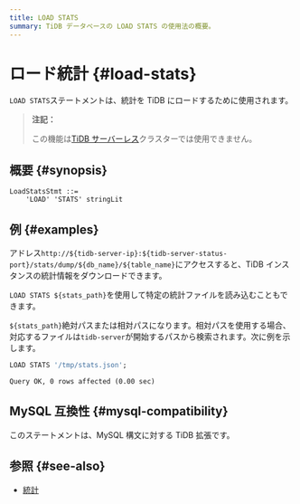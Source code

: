 ```yaml
---
title: LOAD STATS
summary: TiDB データベースの LOAD STATS の使用法の概要。
---
```


# ロード統計 {#load-stats}

`LOAD STATS`ステートメントは、統計を TiDB にロードするために使用されます。

> **注記：**
>
> この機能は[TiDB サーバーレス](https://docs.pingcap.com/tidbcloud/select-cluster-tier#tidb-serverless)クラスターでは使用できません。

## 概要 {#synopsis}

```ebnf+diagram
LoadStatsStmt ::=
    'LOAD' 'STATS' stringLit
```

## 例 {#examples}

アドレス`http://${tidb-server-ip}:${tidb-server-status-port}/stats/dump/${db_name}/${table_name}`にアクセスすると、TiDB インスタンスの統計情報をダウンロードできます。

`LOAD STATS ${stats_path}`を使用して特定の統計ファイルを読み込むこともできます。

`${stats_path}`絶対パスまたは相対パスになります。相対パスを使用する場合、対応するファイルは`tidb-server`が開始するパスから検索されます。次に例を示します。

```sql
LOAD STATS '/tmp/stats.json';
```

    Query OK, 0 rows affected (0.00 sec)

## MySQL 互換性 {#mysql-compatibility}

このステートメントは、MySQL 構文に対する TiDB 拡張です。

## 参照 {#see-also}

-   [統計](/statistics.md)
